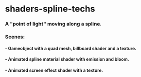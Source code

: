 # shaders-spline-techs

### A "point of light" moving along a spline.

### Scenes:
#### - Gameobject with a quad mesh, billboard shader and a texture. 
#### - Animated spline material shader with emission and bloom.
#### - Animated screen effect shader with a texture.
